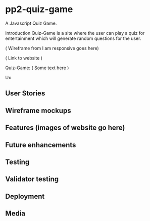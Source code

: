 # pp2-quiz-game
A Javascript Quiz Game.

Introduction
Quiz-Game is a site where the user can play a quiz for entertainment which will generate random questions for the user.

( Wireframe from I am responsive goes here)

( Link to website )

Quiz-Game: ( Some text here )

Ux

User Stories
--------------------
Wireframe mockups
--------------------
Features
(images of website go here)
--------------------
Future enhancements
--------------------
Testing
--------------------
Validator testing
--------------------
Deployment
--------------------
Media
--------------------

